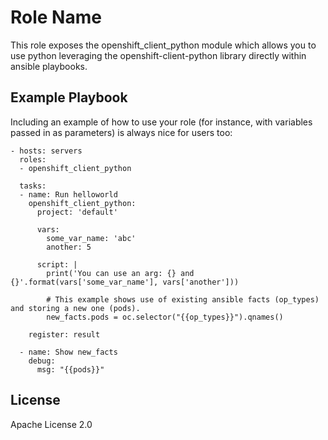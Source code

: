 Role Name
=========

This role exposes the openshift_client_python module which allows you to use python leveraging
the openshift-client-python library directly within ansible playbooks.

Example Playbook
----------------

Including an example of how to use your role (for instance, with variables passed in as parameters) is always nice for users too:

```snakeyaml
- hosts: servers
  roles:
  - openshift_client_python
  
  tasks:
  - name: Run helloworld
    openshift_client_python:
      project: 'default'

      vars:
        some_var_name: 'abc'
        another: 5

      script: |
        print('You can use an arg: {} and {}'.format(vars['some_var_name'], vars['another']))

        # This example shows use of existing ansible facts (op_types) and storing a new one (pods).
        new_facts.pods = oc.selector("{{op_types}}").qnames()

    register: result
      
  - name: Show new_facts
    debug:
      msg: "{{pods}}"
```
     

License
-------

Apache License 2.0
